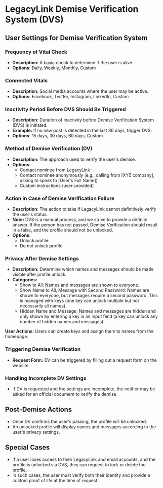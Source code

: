 # LegacyLink Demise Verification System (DVS)

## User Settings for Demise Verification System

### Frequency of Vital Check
- **Description:** A basic check to determine if the user is alive.
- **Options:** Daily, Weekly, Monthly, Custom

### Connected Vitals
- **Description:** Social media accounts where the user may be active.
- **Options:** Facebook, Twitter, Instagram, LinkedIn, Custom

### Inactivity Period Before DVS Should Be Triggered
- **Description:** Duration of inactivity before Demise Verification System (DVS) is initiated.
- **Example:** If no new post is detected in the last 30 days, trigger DVS.
- **Options:** 15 days, 30 days, 60 days, Custom

### Method of Demise Verification (DV)
- **Description:** The approach used to verify the user's demise.
- **Options:**
    - Contact nominee from LegacyLink
    - Contact nominee anonymously (e.g., calling from [XYZ company], asking to speak to [User's Full Name])
    - Custom instructions (user-provided)

### Action in Case of Demise Verification Failure
- **Description:** The action to take if LegacyLink cannot definitively verify the user's status.
- **Note:** DVS is a manual process, and we strive to provide a definite answer. If the person has not passed, Demise Verification should result in a false, and the profile should not be unlocked.
- **Options:**
    - Unlock profile
    - Do not unlock profile

### Privacy After Demise Settings
- **Description:** Determine which names and messages should be made visible after profile unlock.
- **Categories:**
    - Show to All: Names and messages are shown to everyone.
    - Show Name to All, Message with Second Password: Names are shown to everyone, but messages require a second password. This is managed with keys (one key can unlock multiple but not necessarily all names).
    - Hidden Name and Message: Names and messages are hidden and only shown by entering a key in an input field (a key can unlock any number of hidden names and messages).

**User Actions:** Users can create keys and assign them to names from the homepage.

### Triggering Demise Verification
- **Request Form:** DV can be triggered by filling out a request form on the website.

### Handling Incomplete DV Settings
- If DV is requested and the settings are incomplete, the notifier may be asked for an official document to verify the demise.

## Post-Demise Actions
- Once DV confirms the user's passing, the profile will be unlocked.
- An unlocked profile will display names and messages according to the user's privacy settings.

## Special Cases
- If a user loses access to their LegacyLink and email accounts, and the profile is unlocked via DVS, they can request to lock or delete the profile.
- In such cases, the user must verify both their identity and provide a custom proof of life at the time of request.